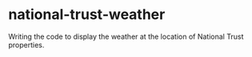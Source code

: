 # national-trust-weather
Writing the code to display the weather at the location of National Trust properties.
